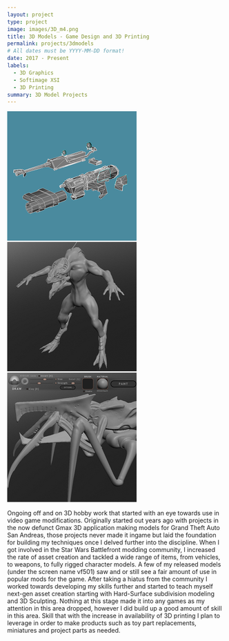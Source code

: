 ```yaml
---
layout: project
type: project
image: images/3D_m4.png
title: 3D Models - Game Design and 3D Printing
permalink: projects/3dmodels
# All dates must be YYYY-MM-DD format!
date: 2017 - Present
labels:
  - 3D Graphics
  - Softimage XSI
  - 3D Printing
summary: 3D Model Projects
---
```


<div class="ui small rounded images">
  <img class="ui image" src="../images/3D_dc17m.png">
  <img class="ui image" src="../images/AlienWIP3.png">
  <img class="ui image" src="../images/WarriorSculptWIP.png">
</div>

  Ongoing off and on 3D hobby work that started with an eye towards use in video game modifications.
Originally started out years ago with projects in the now defunct Gmax 3D application making models
for Grand Theft Auto San Andreas, those projects never made it ingame but laid the foundation for
building my techniques once I delved further into the discipline.  When I got involved in the Star Wars
Battlefront modding community, I increased the rate of asset creation and tackled a wide range of items,
from vehicles, to weapons, to fully rigged character models.  A few of my released models (under the screen
name vf501) saw and or still see a fair amount of use in popular mods for the game.
  After taking a hiatus from the community I worked towards developing my skills further and started to teach
myself next-gen asset creation starting with Hard-Surface subdivision modeling and 3D Sculpting. Nothing at 
this stage made it into any games as my attention in this area dropped, however I did build up a good amount
of skill in this area.  Skill that with the increase in availability of 3D printing I plan to leverage in order
to make products such as toy part replacements, miniatures and project parts as needed.



